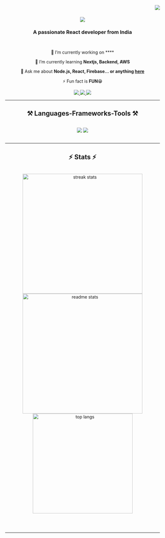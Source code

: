 <img align="right" src="https://visitor-badge.laobi.icu/badge?page_id=Iam-Divyesh.Iam-Divyesh" />

<h1 align="center">
    <img src="https://readme-typing-svg.herokuapp.com/?font=Righteous&size=35&center=true&vCenter=true&width=500&height=70&duration=4000&lines=Hi+There!+👋;+I'm+Divyesh+Sarvaiya!;" />
</h1>

<h3 align="center">A passionate React developer from India</h3>

<br/>

<div align="center">
 
 🔭 I’m currently working on ****
 
 🌱 I’m currently learning **Nextjs, Backend, AWS**

💬 Ask me about **Node.js, React, Firebase... or anything [here](https://github.com/Iam-Divyesh/Iam-Divyesh/issues)**

⚡ Fun fact is **FUN**😁

 </div>
 
<div align="center"> 
  <a href="mailto:divyeshsarvaiya2@gmail.com">
    <img src="https://img.shields.io/badge/Gmail-333333?style=for-the-badge&logo=gmail&logoColor=red" />
  </a>
  <a href="https://www.linkedin.com/in/divyeshsarvaiya/" target="_blank">
    <img src="https://img.shields.io/badge/LinkedIn-0077B5?style=for-the-badge&logo=linkedin&logoColor=white" target="_blank" />
  </a>
  <a href="https://st.depositphotos.com/1106005/3146/i/450/depositphotos_31468817-stock-photo-coming-soon-sign.jpg" target="_blank">
     <img src="https://img.shields.io/badge/Portfolio-FF5722?style=for-the-badge&logo=todoist&logoColor=white" target="_blank" /> <!-- sqlite, safari, google-chrome are other good icon options -->
  </a>
</div>

 <hr/>
 
<h2 align="center">⚒️ Languages-Frameworks-Tools ⚒️</h2>
<br/>
<div align="center">
    <img src="https://skillicons.dev/icons?i=react,bootstrap,html,css,vscode,github,figma,tailwind,git" />
    <img src="https://skillicons.dev/icons?i=nodejs,javascript,c,java,nextjs,mysql,postman,scss" /><br>
</div>

<br/>

<hr/>

<h2 align="center">⚡ Stats ⚡</h2>

<br>
<div align=center>
  <img width=390 src="https://github-readme-streak-stats-salesp07.vercel.app/?user=Iam-Divyesh&count_private=true&theme=react&border_radius=10" alt="streak stats"/>
  <img width=390 src="https://github-readme-stats-salesp07.vercel.app/api?username=Iam-Divyesh&count_private=true&show_icons=true&theme=react&rank_icon=github&border_radius=10" alt="readme stats" />
  <br/>
  <img width=325 align="center" src="https://github-readme-stats-salesp07.vercel.app/api/top-langs/?username=Iam-Divyesh&hide=HTML&langs_count=8&layout=compact&theme=react&border_radius=10&size_weight=0.5&count_weight=0.5&exclude_repo=github-readme-stats" alt="top langs" />
</div>

<br/><br/>

<hr/>

<br/>



<br/>
